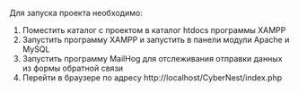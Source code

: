 Для запуска проекта необходимо:
1) Поместить каталог с проектом в каталог htdocs программы XAMPP
2) Запустить программу XAMPP и запустить в панели модули Apache и MySQL
3) Запустить программу MailHog для отслеживания отправки данных из формы обратной связи
4) Перейти в браузере по адресу http://localhost/CyberNest/index.php